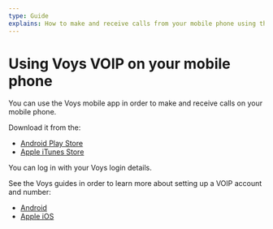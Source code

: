 ```yaml
---
type: Guide
explains: How to make and receive calls from your mobile phone using the Voys app
---
```


# Using Voys VOIP on your mobile phone

You can use the Voys mobile app in order to make and receive calls on your mobile phone.

Download it from the:

* [Android Play Store](https://play.google.com/store/apps/details?id=com.voys.app)
* [Apple iTunes Store](https://itunes.apple.com/nl/app/voys/id816250431?mt=8)

You can log in with your Voys login details.

See the Voys guides in order to learn more about setting up a VOIP account and number:

* [Android](https://www.voys.nl/hulp/toestellen/voys-app-android/)
* [Apple iOS](https://www.voys.nl/hulp/toestellen/voys-app-ios/)
